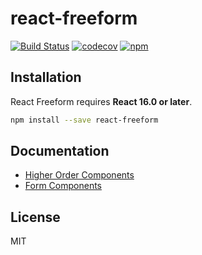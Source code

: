 # react-freeform

[![Build Status](https://travis-ci.org/SpenserJ/react-freeform.svg?branch=master)](https://travis-ci.org/SpenserJ/react-freeform)
[![codecov](https://codecov.io/gh/SpenserJ/react-freeform/branch/master/graph/badge.svg)](https://codecov.io/gh/SpenserJ/react-freeform)
[![npm](https://img.shields.io/npm/v/react-freeform.svg)](https://www.npmjs.com/package/react-freeform)

## Installation

React Freeform requires **React 16.0 or later**.

```sh static
npm install --save react-freeform
```

## Documentation

* [Higher Order Components](http://spenserj.com/react-freeform/#!/Higher%20Order%20Components)
* [Form Components](http://spenserj.com/react-freeform/#!/Form%20Components)

## License

MIT
